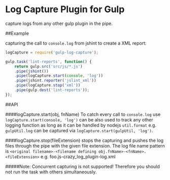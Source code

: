 Log Capture Plugin for Gulp
=========

capture logs from any other gulp plugin in the pipe.

##Example

capturing the call to `console.log` from jshint to create a XML report:

```javascript
logCapture = require('gulp-log-capture');

gulp.task('lint-reports', function() {
	return gulp.src('src/js/*.js')
	.pipe(jshint())
	.pipe(logCapture.start(console, 'log'))
	.pipe(jshint.reporter('jslint_xml'))
	.pipe(logCapture.stop('xml'))
	.pipe(gulp.dest('lint-reports'));
});
```

##API


####logCapture.start(obj, fnName)
To catch every call to `console.log` use `logCapture.start(console, 'log')` can be also used to track any other logging function as long as it can be handled by nodejs `util.format` e.g. `gulpUtil.log` can be captured via `logCapture.start(gulpUtil, 'log')`.

####logCapture.stop(fileExtension)
stops the capturing and pushes the log files through the pipe with the given file extension. The log file name pattern is `<original filename>-<filename defining obj.fnName>-<fnName>.<fileExtension>` e.g. foo.js-crazy_log_plugin-log.xml


#####Note: Concurrent capturing is not supported! Therefore you should not run the task with others simultaneously.
